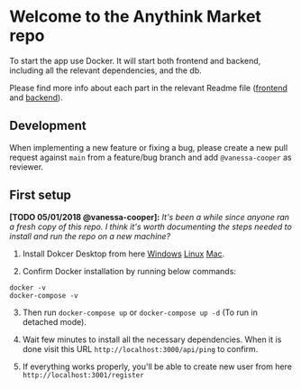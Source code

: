 # Welcome to the Anythink Market repo

To start the app use Docker. It will start both frontend and backend, including all the relevant dependencies, and the db.

Please find more info about each part in the relevant Readme file ([frontend](frontend/readme.md) and [backend](backend/README.md)).

## Development

When implementing a new feature or fixing a bug, please create a new pull request against `main` from a feature/bug branch and add `@vanessa-cooper` as reviewer.

## First setup

**[TODO 05/01/2018 @vanessa-cooper]:** _It's been a while since anyone ran a fresh copy of this repo. I think it's worth documenting the steps needed to install and run the repo on a new machine?_

1. Install Dokcer Desktop from here [Windows](https://docs.docker.com/desktop/install/windows-install) [Linux](https://docs.docker.com/desktop/install/linux-install) [Mac](https://docs.docker.com/desktop/install/mac-install).

2. Confirm Docker installation by running below commands:
```
docker -v
docker-compose -v
```

3. Then run `docker-compose up` or `docker-compose up -d` (To run in detached mode).

4. Wait few minutes to install all the necessary dependencies. When it is done visit this URL `http://localhost:3000/api/ping` to confirm.

5. If everything works properly, you'll be able to create new user from here `http://localhost:3001/register`